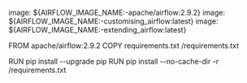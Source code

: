 image: ${AIRFLOW_IMAGE_NAME:-apache/airflow:2.9.2}
image: ${AIRFLOW_IMAGE_NAME:-customising_airflow:latest}
image: ${AIRFLOW_IMAGE_NAME:-extending_airflow:latest}

FROM apache/airflow:2.9.2
COPY requirements.txt /requirements.txt 

RUN pip install --upgrade pip
RUN pip install --no-cache-dir -r /requirements.txt


